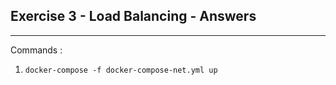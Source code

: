 Exercise 3 - Load Balancing - Answers
---
---

Commands :

1. `docker-compose -f docker-compose-net.yml up`
